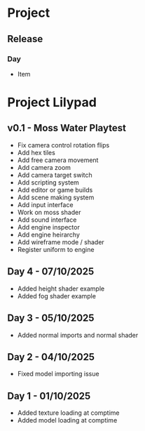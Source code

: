 # Project
## Release
### Day
- Item

# Project Lilypad

## v0.1 - Moss Water Playtest
- Fix camera control rotation flips
- Add hex tiles
- Add free camera movement
- Add camera zoom
- Add camera target switch
- Add scripting system
- Add editor or game builds
- Add scene making system
- Add input interface
- Work on moss shader
- Add sound interface
- Add engine inspector
- Add engine heirarchy
- Add wireframe mode / shader
- Register uniform to engine 

## Day 4 - 07/10/2025
- Added height shader example
- Added fog shader example

## Day 3 - 05/10/2025
- Added normal imports and normal shader

## Day 2 - 04/10/2025
- Fixed model importing issue

## Day 1 - 01/10/2025
- Added texture loading at comptime
- Added model loading at comptime

